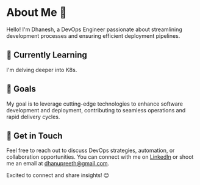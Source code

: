 # About Me 👋

Hello! I'm Dhanesh, a DevOps Engineer passionate about streamlining development processes and ensuring efficient deployment pipelines.

## 🌱 Currently Learning
I'm delving deeper into K8s.

## 🚀 Goals
My goal is to leverage cutting-edge technologies to enhance software development and deployment, contributing to seamless operations and rapid delivery cycles.

## 💬 Get in Touch
Feel free to reach out to discuss DevOps strategies, automation, or collaboration opportunities. You can connect with me on [LinkedIn](https://www.linkedin.com/in/dhanesh-kumar-3829227b/) or shoot me an email at dhanupreeth@gmail.com.

Excited to connect and share insights! 😊
